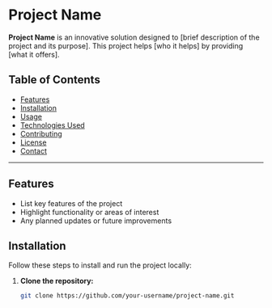 # Project Name

**Project Name** is an innovative solution designed to [brief description of the project and its purpose]. This project helps [who it helps] by providing [what it offers].

## Table of Contents

- [Features](#features)
- [Installation](#installation)
- [Usage](#usage)
- [Technologies Used](#technologies-used)
- [Contributing](#contributing)
- [License](#license)
- [Contact](#contact)

---

## Features

- List key features of the project
- Highlight functionality or areas of interest
- Any planned updates or future improvements

## Installation

Follow these steps to install and run the project locally:

1. **Clone the repository:**

   ```bash
   git clone https://github.com/your-username/project-name.git
